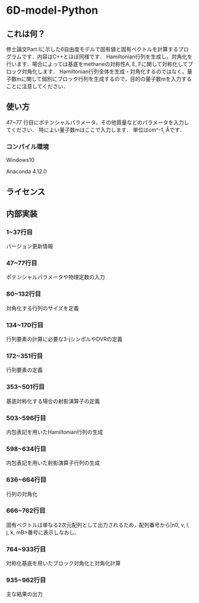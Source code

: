 # 6D-model-Python

## これは何？
修士論文Part.Iに示した6自由度モデルで固有値と固有ベクトルを計算するプログラムです．内容はC++とほぼ同様です．
Hamiltonian行列を生成し，対角化を行います．場合によっては基底をmethaneの対称性A, E, Fに関して対称化してブロック対角化します．
Hamiltonian行列全体を生成・対角化するのではなく，量子数mに関して個別にブロック行列を生成するので，目的の量子数mを入力することに注意してください．

## 使い方
47~77 行目にポテンシャルパラメータ，その他質量などのパラメータを入力してください．
特によい量子数mはここで入力します．
単位はcm^-1, Åです．

### コンパイル環境
Windows10

Anaconda 4.12.0

## ライセンス

## 内部実装

### 1~37行目
バージョン更新情報

### 47~77行目
ポテンシャルパラメータや物理定数の入力

### 80~132行目
対角化する行列のサイズを定義

### 134~170行目
行列要素の計算に必要な3-jシンボルやDVRの定義

### 172~351行目
行列要素の定義

### 353~501行目
基底対称化する場合の射影演算子の定義

### 503~596行目
内包表記を用いたHamiltonian行列の生成

### 598~634行目
内包表記を用いた射影演算子行列の生成

### 636~664行目
行列の対角化

### 666~762行目
固有ベクトルは単なる2次元配列として出力されるため，配列番号から|n0, v, l, j, k, mB>番号に表示しなおし．

### 764~933行目
対称化基底を用いたブロック対角化と対角化計算

### 935~962行目
主な結果の出力
